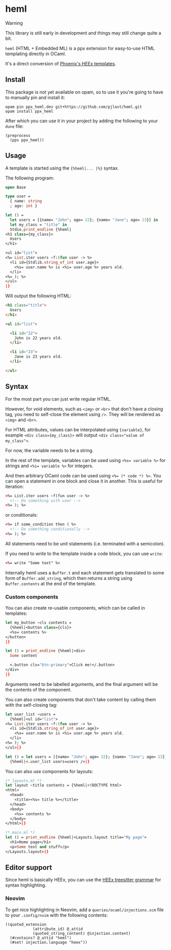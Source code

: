 # heml

> [!WARNING]
> This library is still early in development and things may still change quite a bit.

`heml` (HTML + Embedded ML) is a ppx extension for easy-to-use HTML templating directly in OCaml.

It's a direct conversion of [Phoenix's HEEx templates](https://hexdocs.pm/phoenix_live_view/assigns-eex.html).

## Install

This package is not yet available on opam, so to use it you're going to have to manually pin and install it:

```
opam pin ppx_heml.dev git+https://github.com/pjlast/heml.git
opam install ppx_heml
```

After which you can use it in your project by adding the following to your `dune` file:

```
(preprocess
  (pps ppx_heml))
```

## Usage

A template is started using the `{%heml|... |%}` syntax.

The following program:

```ocaml
open Base

type user =
  { name: string
  ; age: int }

let () =
  let users = [{name= "John"; age= 22}; {name= "Jane"; age= 23}] in
  let my_class = "title" in
  Stdio.print_endline {%heml|
<h1 class={my_class}>
  Users
</h1>

<ul id="list">
<%= List.iter users ~f:(fun user -> %>
  <li id={Stdlib.string_of_int user.age}>
    <%s= user.name %> is <%i= user.age %> years old.
  </li>
<%= ); %>
</ul>
|}
```

Will output the following HTML:

```html
<h1 class="title">
  Users
</h1>

<ul id="list">

  <li id="22">
    John is 22 years old.
  </li>

  <li id="23">
    Jane is 23 years old.
  </li>

</ul>
```

## Syntax

For the most part you can just write regular HTML.

However, for void elements, such as `<img>` or `<br>` that don't have a closing tag, you need to self-close the element using `/>`. They will be rendered as `<img>` and `<br>`.

For HTML attributes, values can be interpolated using `{variable}`, for example `<div class={my_class}>` will output `<div class="value of my_class">`.

For now, the variable needs to be a string.

In the rest of the template, variables can be used using `<%s= variable %>` for strings and `<%i= variable %>` for integers.

And then arbitrary OCaml code can be used using `<%= (* code *) %>`. You can open a statement in one block and close it in another. This is useful for iteration:

```html
<%= List.iter users ~f(fun user -> %>
  <!-- Do something with user -->
<%= ); %>
```

or conditionals:

```html
<%= if some_condition then ( %>
  <!-- Do something conditionally -->
<%= ); %>
```

All statements need to be unit statements (i.e. terminated with a semicolon).

If you need to write to the template inside a code block, you can use `write`:

```html
<%= write "Some text" %>
```

Internally heml uses a `Buffer.t` and each statement gets translated to some form of `Buffer.add_string`, which then returns a string using `Buffer.contents` at the end of the template.

### Custom components

You can also create re-usable components, which can be called in templates:

```ocaml
let my_button ~cls contents =
  {%heml|<button class={cls}>
  <%s= contents %>
</button>
|}

let () = print_endline {%heml|<div>
  Some content

  <.button cls="btn-primary">Click me!</.button>
</div>
|}
```

Arguments need to be labelled arguments, and the final argument will be the contents of the component.

You can also create components that don't take content by calling them with the self-closing tag:

```ocaml
let user_list ~users =
  {%heml|<ul id="list">
<%= List.iter users ~f:(fun user -> %>
  <li id={Stdlib.string_of_int user.age}>
    <%s= user.name %> is <%i= user.age %> years old.
  </li>
<%= ); %>
</ul>|}

let () = let users = [{name= "John"; age= 22}; {name= "Jane"; age= 23}] in
  {%heml|<.user_list users=users />|}
```

You can also use components for layouts:

```ocaml
(* layouts.ml *)
let layout ~title contents = {%heml|<!DOCTYPE html>
<html>
  <head>
    <title><%s= title %></title>
  </head>
  <body>
    <%s= contents %>
  </body>
</html>|}

(* main.ml *)
let () = print_endline {%heml|<Layouts.layout title="My page">
  <h1>Home page</h1>
  <p>Some text and stuff</p>
</Layouts.layout>|}
```

## Editor support

Since heml is basically HEEx, you can use the [HEEx treesitter grammar](https://github.com/phoenixframework/tree-sitter-heex) for syntax highlighting.

### Neovim

To get nice highlighting in Neovim, add a `queries/ocaml/injections.scm` file to your `.config/nvim` with the following contents:

```
((quoted_extension
            (attribute_id) @_attid
            (quoted_string_content) @injection.content)
  (#contains? @_attid "heml")
  (#set! injection.language "heex"))
```
